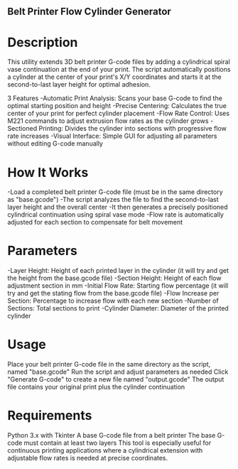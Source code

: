 ## Belt Printer Flow Cylinder Generator

# Description
This utility extends 3D belt printer G-code files by adding a cylindrical spiral vase continuation at the end of your print. The script automatically positions a cylinder at the center of your print's X/Y coordinates and starts it at the second-to-last layer height for optimal adhesion.

3 Features
-Automatic Print Analysis: Scans your base G-code to find the optimal starting position and height
-Precise Centering: Calculates the true center of your print for perfect cylinder placement
-Flow Rate Control: Uses M221 commands to adjust extrusion flow rates as the cylinder grows
-Sectioned Printing: Divides the cylinder into sections with progressive flow rate increases
-Visual Interface: Simple GUI for adjusting all parameters without editing G-code manually

# How It Works
-Load a completed belt printer G-code file (must be in the same directory as "base.gcode")
-The script analyzes the file to find the second-to-last layer height and the overall center
-It then generates a precisely positioned cylindrical continuation using spiral vase mode
-Flow rate is automatically adjusted for each section to compensate for belt movement

# Parameters
-Layer Height: Height of each printed layer in the cylinder (it will try and get the height from the base.gcode file)
-Section Height: Height of each flow adjustment section in mm
-Initial Flow Rate: Starting flow percentage (it will try and get the stating flow from the base.gcode file)
-Flow Increase per Section: Percentage to increase flow with each new section
-Number of Sections: Total sections to print
-Cylinder Diameter: Diameter of the printed cylinder

# Usage
Place your belt printer G-code file in the same directory as the script, named "base.gcode"
Run the script and adjust parameters as needed
Click "Generate G-code" to create a new file named "output.gcode"
The output file contains your original print plus the cylinder continuation

# Requirements
Python 3.x with Tkinter
A base G-code file from a belt printer
The base G-code must contain at least two layers
This tool is especially useful for continuous printing applications where a cylindrical extension with adjustable flow rates is needed at precise coordinates.
